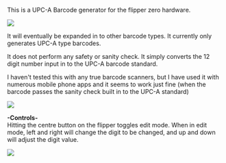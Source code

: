 This is a UPC-A Barcode generator for the flipper zero hardware.

<img src=https://i.imgur.com/bMSAiuK.png>

It will eventually be expanded in to other barcode types. It currently only generates UPC-A type barcodes.

It does not perform any safety or sanity check. It simply converts the 12 digit number input in to the UPC-A barcode standard.

I haven't tested this with any true barcode scanners, but I have used it with numerous mobile phone apps and it seems to work just fine (when the barcode passes the sanity check built in to the UPC-A standard)

<img src=https://i.imgur.com/bxTdzuA.png>

<b> -Controls- </b> </br>
Hitting the centre button on the flipper toggles edit mode.
When in edit mode, left and right will change the digit to be changed, and up and down will adjust the digit value.

<img src=https://i.imgur.com/lGbzdwH.png>
